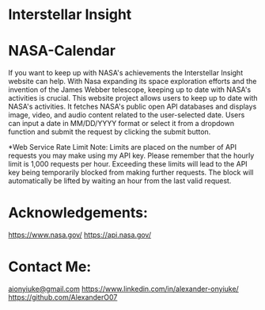 # Interstellar Insight
# NASA-Calendar

If you want to keep up with NASA's achievements the Interstellar Insight website can help. With Nasa expanding its space exploration efforts and the invention of the James Webber telescope, keeping up to date with NASA's activities is crucial. This website project allows users to keep up to date with NASA's activities. It fetches NASA's public open API databases and displays image, video, and audio content related to the user-selected date. Users can input a date in MM/DD/YYYY format or select it from a dropdown function and submit the request by clicking the submit button.

*Web Service Rate Limit Note: 
Limits are placed on the number of API requests you may make using my API key. Please remember that the hourly limit is 1,000 requests per hour. Exceeding these limits will lead to the API key being temporarily blocked from making further requests. The block will automatically be lifted by waiting an hour from the last valid request.

# Acknowledgements:
https://www.nasa.gov/
https://api.nasa.gov/ 

# Contact Me: 
aionyiuke@gmail.com
https://www.linkedin.com/in/alexander-onyiuke/
https://github.com/AlexanderO07
